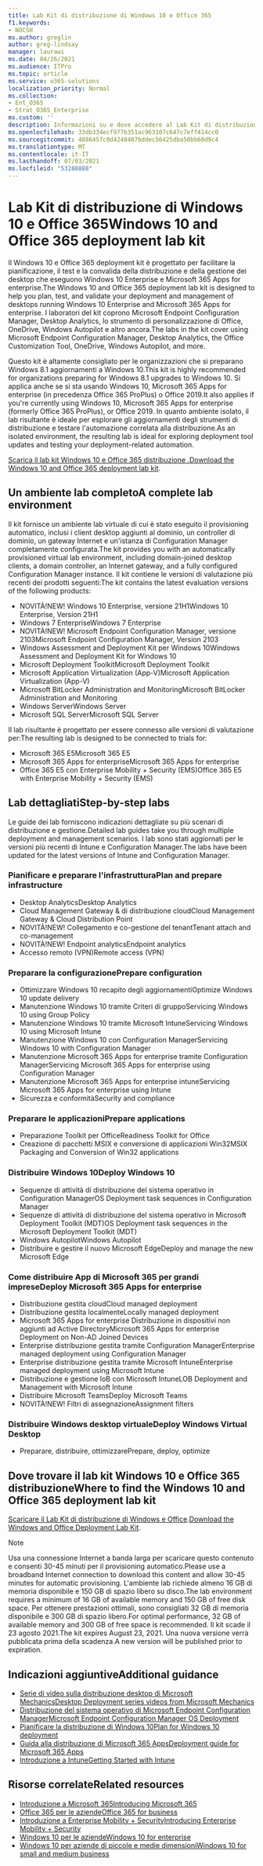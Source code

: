 ```yaml
---
title: Lab Kit di distribuzione di Windows 10 e Office 365
f1.keywords:
- NOCSH
ms.author: greglin
author: greg-lindsay
manager: laurawi
ms.date: 04/26/2021
ms.audience: ITPro
ms.topic: article
ms.service: o365-solutions
localization_priority: Normal
ms.collection:
- Ent_O365
- Strat_O365_Enterprise
ms.custom: ''
description: Informazioni su e dove accedere al Lab Kit di distribuzione di Windows e Office.
ms.openlocfilehash: 33db334ecf977b351ac963107c647c7eff414cc0
ms.sourcegitcommit: 4886457c0d4248407bddec56425dba50bb60d9c4
ms.translationtype: MT
ms.contentlocale: it-IT
ms.lasthandoff: 07/03/2021
ms.locfileid: "53288888"
---
```

# <a name="windows-10-and-office-365-deployment-lab-kit"></a><span data-ttu-id="dc9e9-103">Lab Kit di distribuzione di Windows 10 e Office 365</span><span class="sxs-lookup"><span data-stu-id="dc9e9-103">Windows 10 and Office 365 deployment lab kit</span></span>

<span data-ttu-id="dc9e9-104">Il Windows 10 e Office 365 deployment kit è progettato per facilitare la pianificazione, il test e la convalida della distribuzione e della gestione dei desktop che eseguono Windows 10 Enterprise e Microsoft 365 Apps for enterprise.</span><span class="sxs-lookup"><span data-stu-id="dc9e9-104">The Windows 10 and Office 365 deployment lab kit is designed to help you plan, test, and validate your deployment and management of desktops running Windows 10 Enterprise and Microsoft 365 Apps for enterprise.</span></span> <span data-ttu-id="dc9e9-105">I laboratori del kit coprono Microsoft Endpoint Configuration Manager, Desktop Analytics, lo strumento di personalizzazione di Office, OneDrive, Windows Autopilot e altro ancora.</span><span class="sxs-lookup"><span data-stu-id="dc9e9-105">The labs in the kit cover using Microsoft Endpoint Configuration Manager, Desktop Analytics, the Office Customization Tool, OneDrive, Windows Autopilot, and more.</span></span>

<span data-ttu-id="dc9e9-106">Questo kit è altamente consigliato per le organizzazioni che si preparano Windows 8.1 aggiornamenti a Windows 10.</span><span class="sxs-lookup"><span data-stu-id="dc9e9-106">This kit is highly recommended for organizations preparing for Windows 8.1 upgrades to Windows 10.</span></span> <span data-ttu-id="dc9e9-107">Si applica anche se si sta usando Windows 10, Microsoft 365 Apps for enterprise (in precedenza Office 365 ProPlus) o Office 2019.</span><span class="sxs-lookup"><span data-stu-id="dc9e9-107">It also applies if you're currently using Windows 10, Microsoft 365 Apps for enterprise (formerly Office 365 ProPlus), or Office 2019.</span></span> <span data-ttu-id="dc9e9-108">In quanto ambiente isolato, il lab risultante è ideale per esplorare gli aggiornamenti degli strumenti di distribuzione e testare l'automazione correlata alla distribuzione.</span><span class="sxs-lookup"><span data-stu-id="dc9e9-108">As an isolated environment, the resulting lab is ideal for exploring deployment tool updates and testing your deployment-related automation.</span></span>

<span data-ttu-id="dc9e9-109">[Scarica il lab kit Windows 10 e Office 365 distribuzione .](https://www.microsoft.com/evalcenter/evaluate-lab-kit)</span><span class="sxs-lookup"><span data-stu-id="dc9e9-109">[Download the Windows 10 and Office 365 deployment lab kit](https://www.microsoft.com/evalcenter/evaluate-lab-kit).</span></span>

## <a name="a-complete-lab-environment"></a><span data-ttu-id="dc9e9-110">Un ambiente lab completo</span><span class="sxs-lookup"><span data-stu-id="dc9e9-110">A complete lab environment</span></span>

<span data-ttu-id="dc9e9-111">Il kit fornisce un ambiente lab virtuale di cui è stato eseguito il provisioning automatico, inclusi i client desktop aggiunti al dominio, un controller di dominio, un gateway Internet e un'istanza di Configuration Manager completamente configurata.</span><span class="sxs-lookup"><span data-stu-id="dc9e9-111">The kit provides you with an automatically provisioned virtual lab environment, including domain-joined desktop clients, a domain controller, an Internet gateway, and a fully configured Configuration Manager instance.</span></span> <span data-ttu-id="dc9e9-112">Il kit contiene le versioni di valutazione più recenti dei prodotti seguenti:</span><span class="sxs-lookup"><span data-stu-id="dc9e9-112">The kit contains the latest evaluation versions of the following products:</span></span>

- <span data-ttu-id="dc9e9-113">NOVITÀ!</span><span class="sxs-lookup"><span data-stu-id="dc9e9-113">NEW!</span></span> <span data-ttu-id="dc9e9-114">Windows 10 Enterprise, versione 21H1</span><span class="sxs-lookup"><span data-stu-id="dc9e9-114">Windows 10 Enterprise, Version 21H1</span></span>
- <span data-ttu-id="dc9e9-115">Windows 7 Enterprise</span><span class="sxs-lookup"><span data-stu-id="dc9e9-115">Windows 7 Enterprise</span></span>
- <span data-ttu-id="dc9e9-116">NOVITÀ!</span><span class="sxs-lookup"><span data-stu-id="dc9e9-116">NEW!</span></span> <span data-ttu-id="dc9e9-117">Microsoft Endpoint Configuration Manager, versione 2103</span><span class="sxs-lookup"><span data-stu-id="dc9e9-117">Microsoft Endpoint Configuration Manager, Version 2103</span></span>
- <span data-ttu-id="dc9e9-118">Windows Assessment and Deployment Kit per Windows 10</span><span class="sxs-lookup"><span data-stu-id="dc9e9-118">Windows Assessment and Deployment Kit for Windows 10</span></span>
- <span data-ttu-id="dc9e9-119">Microsoft Deployment Toolkit</span><span class="sxs-lookup"><span data-stu-id="dc9e9-119">Microsoft Deployment Toolkit</span></span>
- <span data-ttu-id="dc9e9-120">Microsoft Application Virtualization (App-V)</span><span class="sxs-lookup"><span data-stu-id="dc9e9-120">Microsoft Application Virtualization (App-V)</span></span>
- <span data-ttu-id="dc9e9-121">Microsoft BitLocker Administration and Monitoring</span><span class="sxs-lookup"><span data-stu-id="dc9e9-121">Microsoft BitLocker Administration and Monitoring</span></span>
- <span data-ttu-id="dc9e9-122">Windows Server</span><span class="sxs-lookup"><span data-stu-id="dc9e9-122">Windows Server</span></span>
- <span data-ttu-id="dc9e9-123">Microsoft SQL Server</span><span class="sxs-lookup"><span data-stu-id="dc9e9-123">Microsoft SQL Server</span></span>

<span data-ttu-id="dc9e9-124">Il lab risultante è progettato per essere connesso alle versioni di valutazione per:</span><span class="sxs-lookup"><span data-stu-id="dc9e9-124">The resulting lab is designed to be connected to trials for:</span></span>

- <span data-ttu-id="dc9e9-125">Microsoft 365 E5</span><span class="sxs-lookup"><span data-stu-id="dc9e9-125">Microsoft 365 E5</span></span>
- <span data-ttu-id="dc9e9-126">Microsoft 365 Apps for enterprise</span><span class="sxs-lookup"><span data-stu-id="dc9e9-126">Microsoft 365 Apps for enterprise</span></span>
- <span data-ttu-id="dc9e9-127">Office 365 E5 con Enterprise Mobility + Security (EMS)</span><span class="sxs-lookup"><span data-stu-id="dc9e9-127">Office 365 E5 with Enterprise Mobility + Security (EMS)</span></span>

## <a name="step-by-step-labs"></a><span data-ttu-id="dc9e9-128">Lab dettagliati</span><span class="sxs-lookup"><span data-stu-id="dc9e9-128">Step-by-step labs</span></span>

<span data-ttu-id="dc9e9-129">Le guide dei lab forniscono indicazioni dettagliate su più scenari di distribuzione e gestione.</span><span class="sxs-lookup"><span data-stu-id="dc9e9-129">Detailed lab guides take you through multiple deployment and management scenarios.</span></span> <span data-ttu-id="dc9e9-130">I lab sono stati aggiornati per le versioni più recenti di Intune e Configuration Manager.</span><span class="sxs-lookup"><span data-stu-id="dc9e9-130">The labs have been updated for the latest versions of Intune and Configuration Manager.</span></span>

### <a name="plan-and-prepare-infrastructure"></a><span data-ttu-id="dc9e9-131">Pianificare e preparare l'infrastruttura</span><span class="sxs-lookup"><span data-stu-id="dc9e9-131">Plan and prepare infrastructure</span></span>

- <span data-ttu-id="dc9e9-132">Desktop Analytics</span><span class="sxs-lookup"><span data-stu-id="dc9e9-132">Desktop Analytics</span></span>
- <span data-ttu-id="dc9e9-133">Cloud Management Gateway & di distribuzione cloud</span><span class="sxs-lookup"><span data-stu-id="dc9e9-133">Cloud Management Gateway & Cloud Distribution Point</span></span>
- <span data-ttu-id="dc9e9-134">NOVITÀ!</span><span class="sxs-lookup"><span data-stu-id="dc9e9-134">NEW!</span></span> <span data-ttu-id="dc9e9-135">Collegamento e co-gestione del tenant</span><span class="sxs-lookup"><span data-stu-id="dc9e9-135">Tenant attach and co-management</span></span>
- <span data-ttu-id="dc9e9-136">NOVITÀ!</span><span class="sxs-lookup"><span data-stu-id="dc9e9-136">NEW!</span></span> <span data-ttu-id="dc9e9-137">Endpoint analytics</span><span class="sxs-lookup"><span data-stu-id="dc9e9-137">Endpoint analytics</span></span>
- <span data-ttu-id="dc9e9-138">Accesso remoto (VPN)</span><span class="sxs-lookup"><span data-stu-id="dc9e9-138">Remote access (VPN)</span></span>

### <a name="prepare-configuration"></a><span data-ttu-id="dc9e9-139">Preparare la configurazione</span><span class="sxs-lookup"><span data-stu-id="dc9e9-139">Prepare configuration</span></span>

- <span data-ttu-id="dc9e9-140">Ottimizzare Windows 10 recapito degli aggiornamenti</span><span class="sxs-lookup"><span data-stu-id="dc9e9-140">Optimize Windows 10 update delivery</span></span>
- <span data-ttu-id="dc9e9-141">Manutenzione Windows 10 tramite Criteri di gruppo</span><span class="sxs-lookup"><span data-stu-id="dc9e9-141">Servicing Windows 10 using Group Policy</span></span>
- <span data-ttu-id="dc9e9-142">Manutenzione Windows 10 tramite Microsoft Intune</span><span class="sxs-lookup"><span data-stu-id="dc9e9-142">Servicing Windows 10 using Microsoft Intune</span></span>
- <span data-ttu-id="dc9e9-143">Manutenzione Windows 10 con Configuration Manager</span><span class="sxs-lookup"><span data-stu-id="dc9e9-143">Servicing Windows 10 with Configuration Manager</span></span>
- <span data-ttu-id="dc9e9-144">Manutenzione Microsoft 365 Apps for enterprise tramite Configuration Manager</span><span class="sxs-lookup"><span data-stu-id="dc9e9-144">Servicing Microsoft 365 Apps for enterprise using Configuration Manager</span></span>
- <span data-ttu-id="dc9e9-145">Manutenzione Microsoft 365 Apps for enterprise intune</span><span class="sxs-lookup"><span data-stu-id="dc9e9-145">Servicing Microsoft 365 Apps for enterprise using Intune</span></span>
- <span data-ttu-id="dc9e9-146">Sicurezza e conformità</span><span class="sxs-lookup"><span data-stu-id="dc9e9-146">Security and compliance</span></span>

### <a name="prepare-applications"></a><span data-ttu-id="dc9e9-147">Preparare le applicazioni</span><span class="sxs-lookup"><span data-stu-id="dc9e9-147">Prepare applications</span></span>

- <span data-ttu-id="dc9e9-148">Preparazione Toolkit per Office</span><span class="sxs-lookup"><span data-stu-id="dc9e9-148">Readiness Toolkit for Office</span></span>
- <span data-ttu-id="dc9e9-149">Creazione di pacchetti MSIX e conversione di applicazioni Win32</span><span class="sxs-lookup"><span data-stu-id="dc9e9-149">MSIX Packaging and Conversion of Win32 applications</span></span>

### <a name="deploy-windows-10"></a><span data-ttu-id="dc9e9-150">Distribuire Windows 10</span><span class="sxs-lookup"><span data-stu-id="dc9e9-150">Deploy Windows 10</span></span>

- <span data-ttu-id="dc9e9-151">Sequenze di attività di distribuzione del sistema operativo in Configuration Manager</span><span class="sxs-lookup"><span data-stu-id="dc9e9-151">OS Deployment task sequences in Configuration Manager</span></span>
- <span data-ttu-id="dc9e9-152">Sequenze di attività di distribuzione del sistema operativo in Microsoft Deployment Toolkit (MDT)</span><span class="sxs-lookup"><span data-stu-id="dc9e9-152">OS Deployment task sequences in the Microsoft Deployment Toolkit (MDT)</span></span>
- <span data-ttu-id="dc9e9-153">Windows Autopilot</span><span class="sxs-lookup"><span data-stu-id="dc9e9-153">Windows Autopilot</span></span>
- <span data-ttu-id="dc9e9-154">Distribuire e gestire il nuovo Microsoft Edge</span><span class="sxs-lookup"><span data-stu-id="dc9e9-154">Deploy and manage the new Microsoft Edge</span></span>

### <a name="deploy-microsoft-365-apps-for-enterprise"></a><span data-ttu-id="dc9e9-155">Come distribuire App di Microsoft 365 per grandi imprese</span><span class="sxs-lookup"><span data-stu-id="dc9e9-155">Deploy Microsoft 365 Apps for enterprise</span></span>

- <span data-ttu-id="dc9e9-156">Distribuzione gestita cloud</span><span class="sxs-lookup"><span data-stu-id="dc9e9-156">Cloud managed deployment</span></span>
- <span data-ttu-id="dc9e9-157">Distribuzione gestita localmente</span><span class="sxs-lookup"><span data-stu-id="dc9e9-157">Locally managed deployment</span></span>
- <span data-ttu-id="dc9e9-158">Microsoft 365 Apps for enterprise Distribuzione in dispositivi non aggiunti ad Active Directory</span><span class="sxs-lookup"><span data-stu-id="dc9e9-158">Microsoft 365 Apps for enterprise Deployment on Non-AD Joined Devices</span></span>
- <span data-ttu-id="dc9e9-159">Enterprise distribuzione gestita tramite Configuration Manager</span><span class="sxs-lookup"><span data-stu-id="dc9e9-159">Enterprise managed deployment using Configuration Manager</span></span>
- <span data-ttu-id="dc9e9-160">Enterprise distribuzione gestita tramite Microsoft Intune</span><span class="sxs-lookup"><span data-stu-id="dc9e9-160">Enterprise managed deployment using Microsoft Intune</span></span>
- <span data-ttu-id="dc9e9-161">Distribuzione e gestione loB con Microsoft Intune</span><span class="sxs-lookup"><span data-stu-id="dc9e9-161">LOB Deployment and Management with Microsoft Intune</span></span>
- <span data-ttu-id="dc9e9-162">Distribuire Microsoft Teams</span><span class="sxs-lookup"><span data-stu-id="dc9e9-162">Deploy Microsoft Teams</span></span>
- <span data-ttu-id="dc9e9-163">NOVITÀ!</span><span class="sxs-lookup"><span data-stu-id="dc9e9-163">NEW!</span></span> <span data-ttu-id="dc9e9-164">Filtri di assegnazione</span><span class="sxs-lookup"><span data-stu-id="dc9e9-164">Assignment filters</span></span>

### <a name="deploy-windows-virtual-desktop"></a><span data-ttu-id="dc9e9-165">Distribuire Windows desktop virtuale</span><span class="sxs-lookup"><span data-stu-id="dc9e9-165">Deploy Windows Virtual Desktop</span></span>

- <span data-ttu-id="dc9e9-166">Preparare, distribuire, ottimizzare</span><span class="sxs-lookup"><span data-stu-id="dc9e9-166">Prepare, deploy, optimize</span></span>

## <a name="where-to-find-the-windows-10-and-office-365-deployment-lab-kit"></a><span data-ttu-id="dc9e9-167">Dove trovare il lab kit Windows 10 e Office 365 distribuzione</span><span class="sxs-lookup"><span data-stu-id="dc9e9-167">Where to find the Windows 10 and Office 365 deployment lab kit</span></span>

<span data-ttu-id="dc9e9-168">[Scaricare il Lab Kit di distribuzione di Windows e Office](https://www.microsoft.com/evalcenter/evaluate-lab-kit).</span><span class="sxs-lookup"><span data-stu-id="dc9e9-168">[Download the Windows and Office Deployment Lab Kit](https://www.microsoft.com/evalcenter/evaluate-lab-kit).</span></span>

> [!NOTE]
> <span data-ttu-id="dc9e9-169">Usa una connessione Internet a banda larga per scaricare questo contenuto e consenti 30-45 minuti per il provisioning automatico.</span><span class="sxs-lookup"><span data-stu-id="dc9e9-169">Please use a broadband Internet connection to download this content and allow 30-45 minutes for automatic provisioning.</span></span> <span data-ttu-id="dc9e9-170">L'ambiente lab richiede almeno 16 GB di memoria disponibile e 150 GB di spazio libero su disco.</span><span class="sxs-lookup"><span data-stu-id="dc9e9-170">The lab environment requires a minimum of 16 GB of available memory and 150 GB of free disk space.</span></span> <span data-ttu-id="dc9e9-171">Per ottenere prestazioni ottimali, sono consigliati 32 GB di memoria disponibile e 300 GB di spazio libero.</span><span class="sxs-lookup"><span data-stu-id="dc9e9-171">For optimal performance, 32 GB of available memory and 300 GB of free space is recommended.</span></span> <span data-ttu-id="dc9e9-172">Il kit scade il 23 agosto 2021.</span><span class="sxs-lookup"><span data-stu-id="dc9e9-172">The kit expires August 23, 2021.</span></span> <span data-ttu-id="dc9e9-173">Una nuova versione verrà pubblicata prima della scadenza.</span><span class="sxs-lookup"><span data-stu-id="dc9e9-173">A new version will be published prior to expiration.</span></span>

## <a name="additional-guidance"></a><span data-ttu-id="dc9e9-174">Indicazioni aggiuntive</span><span class="sxs-lookup"><span data-stu-id="dc9e9-174">Additional guidance</span></span>

- [<span data-ttu-id="dc9e9-175">Serie di video sulla distribuzione desktop di Microsoft Mechanics</span><span class="sxs-lookup"><span data-stu-id="dc9e9-175">Desktop Deployment series videos from Microsoft Mechanics</span></span>](https://www.aka.ms/watchhowtoshift)
- [<span data-ttu-id="dc9e9-176">Distribuzione del sistema operativo di Microsoft Endpoint Configuration Manager</span><span class="sxs-lookup"><span data-stu-id="dc9e9-176">Microsoft Endpoint Configuration Manager OS Deployment</span></span>](/mem/configmgr/osd/understand/introduction-to-operating-system-deployment)
- [<span data-ttu-id="dc9e9-177">Pianificare la distribuzione di Windows 10</span><span class="sxs-lookup"><span data-stu-id="dc9e9-177">Plan for Windows 10 deployment</span></span>](/windows/deployment/planning/index)
- [<span data-ttu-id="dc9e9-178">Guida alla distribuzione di Microsoft 365 Apps</span><span class="sxs-lookup"><span data-stu-id="dc9e9-178">Deployment guide for Microsoft 365 Apps</span></span>](/deployoffice/deployment-guide-microsoft-365-apps)
- [<span data-ttu-id="dc9e9-179">Introduzione a Intune</span><span class="sxs-lookup"><span data-stu-id="dc9e9-179">Getting Started with Intune</span></span>](/intune/get-started-evaluation)

## <a name="related-resources"></a><span data-ttu-id="dc9e9-180">Risorse correlate</span><span class="sxs-lookup"><span data-stu-id="dc9e9-180">Related resources</span></span>

- [<span data-ttu-id="dc9e9-181">Introduzione a Microsoft 365</span><span class="sxs-lookup"><span data-stu-id="dc9e9-181">Introducing Microsoft 365</span></span>](https://www.microsoft.com/microsoft-365/default.aspx)
- [<span data-ttu-id="dc9e9-182">Office 365 per le aziende</span><span class="sxs-lookup"><span data-stu-id="dc9e9-182">Office 365 for business</span></span>](https://products.office.com/business/office)
- [<span data-ttu-id="dc9e9-183">Introduzione a Enterprise Mobility + Security</span><span class="sxs-lookup"><span data-stu-id="dc9e9-183">Introducing Enterprise Mobility + Security</span></span>](https://www.microsoft.com/cloud-platform/enterprise-mobility-security)
- [<span data-ttu-id="dc9e9-184">Windows 10 per le aziende</span><span class="sxs-lookup"><span data-stu-id="dc9e9-184">Windows 10 for enterprise</span></span>](https://www.microsoft.com/WindowsForBusiness/windows-for-enterprise)
- [<span data-ttu-id="dc9e9-185">Windows 10 per aziende di piccole e medie dimensioni</span><span class="sxs-lookup"><span data-stu-id="dc9e9-185">Windows 10 for small and medium business</span></span>](https://www.microsoft.com/WindowsForBusiness/windows-for-small-business)
